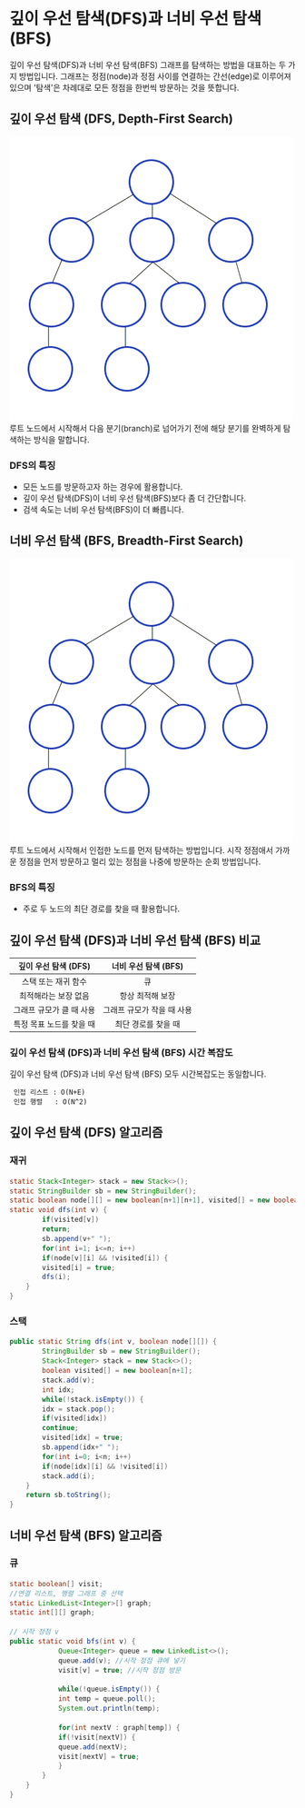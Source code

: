 # 깊이 우선 탐색(DFS)과 너비 우선 탐색(BFS)

깊이 우선 탐색(DFS)과 너비 우선 탐색(BFS) 그래프를 탐색하는 방법을 대표하는 두 가지 방법입니다.
그래프는 정점(node)과 정점 사이를 연결하는 간선(edge)로 이루어져 있으며 '탐색'은 차례대로 모든 정점을 한번씩 방문하는 것을 뜻합니다.

## 깊이 우선 탐색 (DFS, Depth-First Search)
![DFS](../../assets/Depth-First-Search.gif)
루트 노드에서 시작해서 다음 분기(branch)로 넘어가기 전에 해당 분기를 완벽하게 탐색하는 방식을 말합니다.

### DFS의 특징
- 모든 노드를 방문하고자 하는 경우에 활용합니다.
- 깊이 우선 탐색(DFS)이 너비 우선 탐색(BFS)보다 좀 더 간단합니다.
- 검색 속도는 너비 우선 탐색(BFS)이 더 빠릅니다.

## 너비 우선 탐색 (BFS, Breadth-First Search)
![BFS](../../assets/Breadth-First-Search-Algorithm.gif)
루트 노드에서 시작해서 인접한 노드를 먼저 탐색하는 방법입니다.
시작 정점애서 가까운 정점을 먼저 방문하고 멀리 있는 정점을 나중에 방문하는 순회 방법입니다.

### BFS의 특징
- 주로 두 노드의 최단 경로를 찾을 때 활용합니다.

## 깊이 우선 탐색 (DFS)과 너비 우선 탐색 (BFS) 비교

| 깊이 우선 탐색 (DFS) | 너비 우선 탐색 (BFS)  |
|:--------------:|:---------------:|
|  스택 또는 재귀 함수   |        큐        |
|  최적해라는 보장 없음   |    항상 최적해 보장    |
| 그래프 규모가 클 때 사용 | 그래프 규모가 작을 때 사용 |
| 특정 목표 노드를 찾을 때 |   최단 경로를 찾을 때   |

### 깊이 우선 탐색 (DFS)과 너비 우선 탐색 (BFS) 시간 복잡도
깊이 우선 탐색 (DFS)과 너비 우선 탐색 (BFS) 모두 시간복잡도는 동일합니다. 

``` markdown
 인접 리스트 : O(N+E)  
 인접 행렬   : O(N^2)  
```


## 깊이 우선 탐색 (DFS) 알고리즘
### 재귀
```java
static Stack<Integer> stack = new Stack<>();
static StringBuilder sb = new StringBuilder();
static boolean node[][] = new boolean[n+1][n+1], visited[] = new boolean[n+1];
static void dfs(int v) {
        if(visited[v])
        return;
        sb.append(v+" ");
        for(int i=1; i<=n; i++)
        if(node[v][i] && !visited[i]) {
        visited[i] = true;
        dfs(i);
    }
}
```
### 스택
```java
public static String dfs(int v, boolean node[][]) {
        StringBuilder sb = new StringBuilder();
        Stack<Integer> stack = new Stack<>();
        boolean visited[] = new boolean[n+1];
        stack.add(v);
        int idx;
        while(!stack.isEmpty()) {
        idx = stack.pop();
        if(visited[idx])
        continue;
        visited[idx] = true;
        sb.append(idx+" ");
        for(int i=0; i<n; i++)
        if(node[idx][i] && !visited[i])
        stack.add(i);
    }
    return sb.toString();
}
```

## 너비 우선 탐색 (BFS) 알고리즘
### 큐
```java
static boolean[] visit;
//연결 리스트, 행렬 그래프 중 선택
static LinkedList<Integer>[] graph;
static int[][] graph;

// 시작 정점 v
public static void bfs(int v) {
            Queue<Integer> queue = new LinkedList<>();
            queue.add(v); //시작 정점 큐에 넣기
            visit[v] = true; //시작 정점 방문
    
            while(!queue.isEmpty()) {
            int temp = queue.poll();
            System.out.println(temp);
    
            for(int nextV : graph[temp]) {
            if(!visit[nextV]) {
            queue.add(nextV);
            visit[nextV] = true;
            }
        }
    }
}
```
